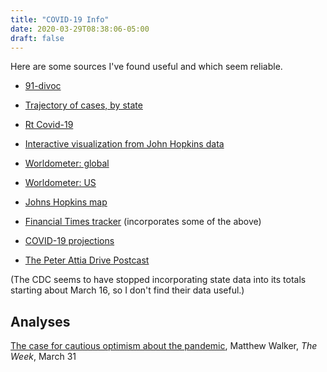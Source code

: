 ```yaml
---
title: "COVID-19 Info"
date: 2020-03-29T08:38:06-05:00
draft: false
---
```


Here are some sources I've found useful and which seem reliable.

* [91-divoc](https://91-divoc.com/pages/covid-visualization/)

* [Trajectory of cases, by state](https://aatishb.com/covidtrends/?scale=linear&region=US&doublingtime=1&location=Arizona&location=California&location=Florida&location=Georgia&location=Illinois&location=Nevada&location=Texas)

* [Rt Covid-19](https://rt.live/)

* [Interactive visualization from John Hopkins data](http://91-divoc.com/pages/covid-visualization/)

* [Worldometer: global](https://www.worldometers.info/coronavirus/)

* [Worldometer: US](https://www.worldometers.info/coronavirus/country/us/)

* [Johns Hopkins map](https://coronavirus.jhu.edu/map.html)

* [Financial Times tracker](https://www.ft.com/coronavirus-latest)
(incorporates some of the above)

* [COVID-19 projections](https://covid19.healthdata.org/projections)

* [The Peter Attia Drive Postcast](https://peterattiamd.com/podcast/)

(The CDC seems to have stopped incorporating state data into its totals starting about March 16, so I don't find their data useful.)

## Analyses

[The case for cautious optimism about the pandemic](https://theweek.com/articles/904997/case-cautious-optimism-about-pandemic), Matthew Walker, *The Week*, March 31
